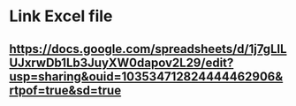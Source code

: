 
# Link Excel file
## https://docs.google.com/spreadsheets/d/1j7gLlLUJxrwDb1Lb3JuyXW0dapov2L29/edit?usp=sharing&ouid=103534712824444462906&rtpof=true&sd=true
